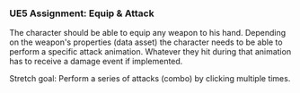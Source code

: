 ### UE5 Assignment: Equip & Attack

The character should be able to equip any weapon to his hand.
Depending on the weapon's properties (data asset) the character needs to be able to perform a specific attack animation.
Whatever they hit during that animation has to receive a damage event if implemented.

Stretch goal: Perform a series of attacks (combo) by clicking multiple times.
